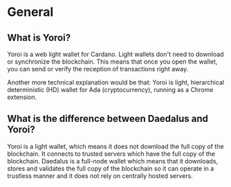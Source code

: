 # General

## What is Yoroi?

Yoroi is a web light wallet for Cardano. Light wallets don't need to download or synchronize the blockchain. This means that once you open the wallet, you can send or verify the reception of transactions right away.

Another more technical explanation would be that: Yoroi is light, hierarchical deterministic \(HD\) wallet for Ada \(cryptocurrency\), running as a Chrome extension.

## What is the difference between Daedalus and Yoroi?

Yoroi is a light wallet, which means it does not download the full copy of the blockchain. It connects to trusted servers which have the full copy of the blockchain. Daedalus is a full-node wallet which means that it downloads, stores and validates the full copy of the blockchain so it can operate in a trustless manner and it does not rely on centrally hosted servers.

